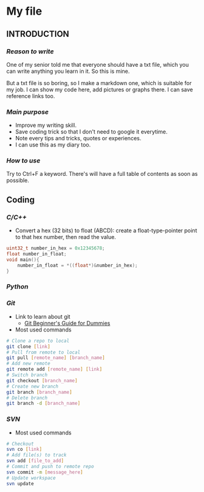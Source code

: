 # My file
## **INTRODUCTION**
### *Reason to write*
One of my senior told me that everyone should have a txt file, which you can write anything you learn in it. So this is mine.

But a txt file is so boring, so I make a markdown one, which is suitable for my job. I can show my code here, add pictures or graphs there. I can save reference links too.

### *Main purpose*
* Improve my writing skill.
* Save coding trick so that I don't need to google it everytime.
* Note every tips and tricks, quotes or experiences.
* I can use this as my diary too.

### *How to use*
Try to Ctrl+F a keyword. There's will have a full table of contents as soon as possible.

## **Coding**
### *C/C++*
* Convert a hex (32 bits) to float (ABCD): create a float-type-pointer point to that hex number, then read the value.
```c
uint32_t number_in_hex = 0x12345678;
float number_in_float;
void main(){
    number_in_float = *((float*)&number_in_hex);
}
```

### *Python*

### *Git*
* Link to learn about git
    * [Git Beginner's Guide for Dummies](https://backlogtool.com/git-tutorial/en/)
* Most used commands
```bash
# Clone a repo to local
git clone [link]
# Pull from remote to local
git pull [remote_name] [branch_name]
# Add new remote
git remote add [remote_name] [link]
# Switch branch
git checkout [branch_name]
# Create new branch
git branch [branch_name]
# Delete branch
git branch -d [branch_name]
```

### *SVN*
* Most used commands
```bash
# Checkout
svn co [link]
# Add file(s) to track
svn add [file_to_add]
# Commit and push to remote repo
svn commit -m [message_here]
# Update workspace
svn update
```

